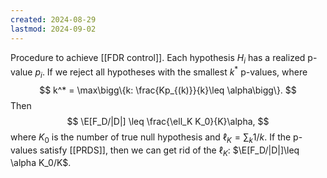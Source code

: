 ```yaml
---
created: 2024-08-29
lastmod: 2024-09-02
---
```

Procedure to achieve [[FDR control]]. Each hypothesis $H_i$ has a realized p-value $p_i$. If we reject all hypotheses with the smallest $k^*$ p-values, where 
$$
k^* = \max\bigg\{k: \frac{Kp_{(k)}}{k}\leq \alpha\bigg\}.
$$
Then
$$
\E[F_D/|D|] \leq \frac{\ell_K K_0}{K}\alpha,
$$
where $K_0$ is the number of true null hypothesis and $\ell_K = \sum_k 1/k$. If the p-values satisfy [[PRDS]], then we can get rid of the $\ell_K$: $\E[F_D/|D|]\leq \alpha K_0/K$. 


